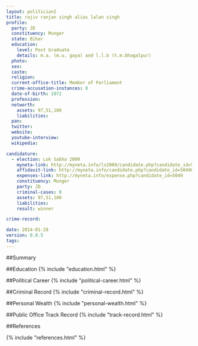 ```yaml
---
layout: politician2
title: rajiv ranjan singh alias lalan singh
profile: 
  party: JD
  constituency: Munger
  state: Bihar
  education: 
    level: Post Graduate
    details: m.a. (m.u. gaya) and l.l.b (t.m.bhagalpur)
  photo: 
  sex: 
  caste: 
  religion: 
  current-office-title: Member of Parliament
  crime-accusation-instances: 0
  date-of-birth: 1972
  profession: 
  networth: 
    assets: 97,51,100
    liabilities: 
  pan: 
  twitter: 
  website: 
  youtube-interview: 
  wikipedia: 

candidature: 
  - election: Lok Sabha 2009
    myneta-link: http://myneta.info/ls2009/candidate.php?candidate_id=5049
    affidavit-link: http://myneta.info/candidate.php?candidate_id=5049&scan=original
    expenses-link: http://myneta.info/expense.php?candidate_id=5049
    constituency: Munger 
    party: JD
    criminal-cases: 0
    assets: 97,51,100
    liabilities: 
    result: winner 

crime-record: 

date: 2014-01-28
version: 0.0.5
tags: 
---
```

##Summary


##Education
{% include "education.html" %}


##Political Career
{% include "political-career.html" %}


##Criminal Record
{% include "criminal-record.html" %}


##Personal Wealth
{% include "personal-wealth.html" %}


##Public Office Track Record
{% include "track-record.html" %}


##References


{% include "references.html" %}